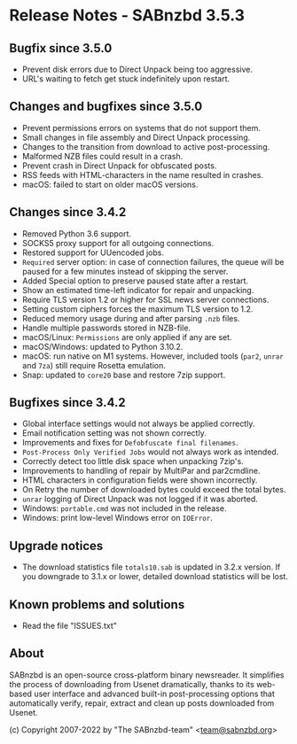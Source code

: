 Release Notes - SABnzbd 3.5.3
=========================================================

## Bugfix since 3.5.0
- Prevent disk errors due to Direct Unpack being too aggressive.
- URL's waiting to fetch get stuck indefinitely upon restart.

## Changes and bugfixes since 3.5.0
- Prevent permissions errors on systems that do not support them.
- Small changes in file assembly and Direct Unpack processing.
- Changes to the transition from download to active post-processing.
- Malformed NZB files could result in a crash.
- Prevent crash in Direct Unpack for obfuscated posts.
- RSS feeds with HTML-characters in the name resulted in crashes.
- macOS: failed to start on older macOS versions.

## Changes since 3.4.2
- Removed Python 3.6 support.
- SOCKS5 proxy support for all outgoing connections.
- Restored support for UUencoded jobs.
- `Required` server option: in case of connection failures, the queue
  will be paused for a few minutes instead of skipping the server.
- Added Special option to preserve paused state after a restart.
- Show an estimated time-left indicator for repair and unpacking.
- Require TLS version 1.2 or higher for SSL news server connections.
- Setting custom ciphers forces the maximum TLS version to 1.2.
- Reduced memory usage during and after parsing `.nzb` files.
- Handle multiple passwords stored in NZB-file.
- macOS/Linux: `Permissions` are only applied if any are set.
- macOS/Windows: updated to Python 3.10.2.
- macOS: run native on M1 systems. However, included tools
  (`par2`, `unrar` and `7za`) still require Rosetta emulation.
- Snap: updated to `core20` base and restore 7zip support.

## Bugfixes since 3.4.2
- Global interface settings would not always be applied correctly.
- Email notification setting was not shown correctly.
- Improvements and fixes for `Defobfuscate final filenames`.
- `Post-Process Only Verified Jobs` would not always work as intended.
- Correctly detect too little disk space when unpacking 7zip's.
- Improvements to handling of repair by MultiPar and par2cmdline.
- HTML characters in configuration fields were shown incorrectly.
- On Retry the number of downloaded bytes could exceed the total bytes.
- `unrar` logging of Direct Unpack was not logged if it was aborted.
- Windows: `portable.cmd` was not included in the release.
- Windows: print low-level Windows error on `IOError`.

## Upgrade notices
- The download statistics file `totals10.sab` is updated in 3.2.x
  version. If you downgrade to 3.1.x or lower, detailed download
  statistics will be lost.

## Known problems and solutions
- Read the file "ISSUES.txt"

## About
  SABnzbd is an open-source cross-platform binary newsreader.
  It simplifies the process of downloading from Usenet dramatically, thanks
  to its web-based user interface and advanced built-in post-processing options
  that automatically verify, repair, extract and clean up posts downloaded
  from Usenet.

  (c) Copyright 2007-2022 by "The SABnzbd-team" \<team@sabnzbd.org\>
